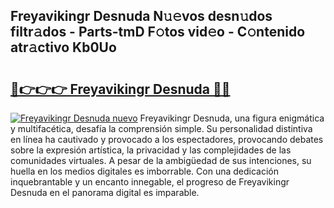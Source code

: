 ## Freyavikingr Desnuda N𝚞𝚎vos desn𝚞dos filtr𝚊dos - Parts-tmD F𝚘tos vid𝚎o - C𝚘ntenido atr𝚊ctivo Kb0Uo

# <h2><a href="http://mbdbzjp.tromn.icu/?c=Freyavikingr+Desnuda">🔗👉👉👉 Freyavikingr Desnuda 🔗🔗</a></h2>

[![Freyavikingr Desnuda nuevo](https://i.imgur.com/pEAQMta.gif)](http://mbdbzjp.tromn.icu/?c=Freyavikingr+Desnuda)
Freyavikingr Desnuda, una figura enigmática y multifacética, desafía la comprensión simple. Su personalidad distintiva en línea ha cautivado y provocado a los espectadores, provocando debates sobre la expresión artística, la privacidad y las complejidades de las comunidades virtuales. A pesar de la ambigüedad de sus intenciones, su huella en los medios digitales es imborrable. Con una dedicación inquebrantable y un encanto innegable, el progreso de Freyavikingr Desnuda en el panorama digital es imparable.
